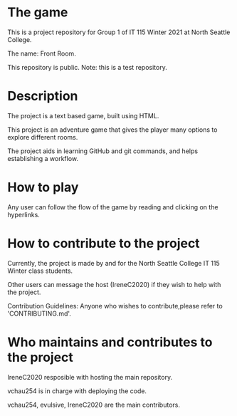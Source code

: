 
# The game
This is a project repository for Group 1 of IT 115 Winter 2021 at North Seattle College.

The name: Front Room.

This repository is public.
Note: this is a test repository.


# Description
The project is a text based game, built using HTML.

This project is an adventure game that gives the player many options to explore different rooms.

The project aids in learning GitHub and git commands, and helps establishing a workflow.


# How to play
Any user can follow the flow of the game by reading and clicking on the hyperlinks.


# How to contribute to the project
Currently, the project is made by and for the North Seattle College IT 115 Winter class students.

Other users can message the host (IreneC2020) if they wish to help with the project.

Contribution Guidelines: Anyone who wishes to contribute,please refer to 'CONTRIBUTING.md'.


# Who maintains and contributes to the project
IreneC2020 resposible with hosting the main repository.

vchau254 is in charge with deploying the code.

vchau254, evulsive, IreneC2020 are the main contributors.
